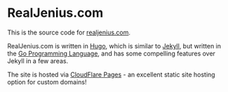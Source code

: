 # RealJenius.com

This is the source code for [realjenius.com](http://realjenius.com).

RealJenius.com is written in [Hugo](http://gohugo.io), which is similar to [Jekyll](http://jekyllrb.com), but written in the [Go Programming Language](http://golang.org), and has some compelling features over Jekyll in a few areas.

The site is hosted via [CloudFlare Pages](https://pages.cloudflare.com) - an excellent static site hosting option for custom domains!

